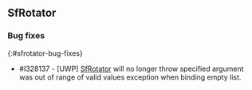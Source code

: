 ## SfRotator

### Bug fixes
{:#sfrotator-bug-fixes}

* \#I328137 - [UWP] [SfRotator](https://help.syncfusion.com/cr/xamarin/Syncfusion.SfRotator.XForms.SfRotator.html) will no longer throw specified argument was out of range of valid values exception when binding empty list.
